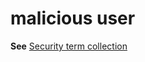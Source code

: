 # malicious user

**See** [Security term collection](~/a-z-word-list-term-collections/term-collections/security-terms.md)
